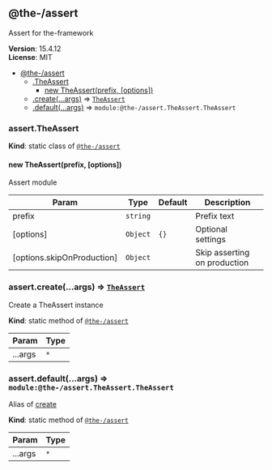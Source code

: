 <!--- Code generated by @the-/script-doc. DO NOT EDIT. -->

<a name="module_@the-/assert"></a>

## @the-/assert
Assert for the-framework

**Version**: 15.4.12  
**License**: MIT  

* [@the-/assert](#module_@the-/assert)
    * [.TheAssert](#module_@the-/assert.TheAssert)
        * [new TheAssert(prefix, [options])](#new_module_@the-/assert.TheAssert_new)
    * [.create(...args)](#module_@the-/assert.create) ⇒ [<code>TheAssert</code>](#module_@the-/assert.TheAssert)
    * [.default(...args)](#module_@the-/assert.default) ⇒ <code>module:@the-/assert.TheAssert.TheAssert</code>

<a name="module_@the-/assert.TheAssert"></a>

### assert.TheAssert
**Kind**: static class of [<code>@the-/assert</code>](#module_@the-/assert)  
<a name="new_module_@the-/assert.TheAssert_new"></a>

#### new TheAssert(prefix, [options])
Assert module


| Param | Type | Default | Description |
| --- | --- | --- | --- |
| prefix | <code>string</code> |  | Prefix text |
| [options] | <code>Object</code> | <code>{}</code> | Optional settings |
| [options.skipOnProduction] | <code>Object</code> |  | Skip asserting on production |

<a name="module_@the-/assert.create"></a>

### assert.create(...args) ⇒ [<code>TheAssert</code>](#module_@the-/assert.TheAssert)
Create a TheAssert instance

**Kind**: static method of [<code>@the-/assert</code>](#module_@the-/assert)  

| Param | Type |
| --- | --- |
| ...args | <code>\*</code> | 

<a name="module_@the-/assert.default"></a>

### assert.default(...args) ⇒ <code>module:@the-/assert.TheAssert.TheAssert</code>
Alias of [create](#module_@the-/assert.create)

**Kind**: static method of [<code>@the-/assert</code>](#module_@the-/assert)  

| Param | Type |
| --- | --- |
| ...args | <code>\*</code> | 

